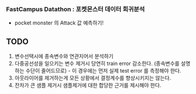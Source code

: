 ### FastCampus Datathon : 포켓몬스터 데이터 회귀분석
  - pocket monster 의 Attack 값 예측하기!
  
  ## TODO
  1. 변수선택시에 종속변수와 연관지어서 분석하기
  2. 다중공선성을 일으키는 변수 제거시 당연히 train error 감소한다. (종속변수를 설명하는 수단이 줄어드므로)
    - 이 경우에는 먼저 실제 test error 를 측정해야 한다.
  3. 아웃라이어를 제거하는게 모든 상황에서 결정계수를 향상시키지는 않는다.
  4. 잔차가 큰 샘플 제거시 샘플제거에 대한 합당한 근거를 제시해야 한다.
